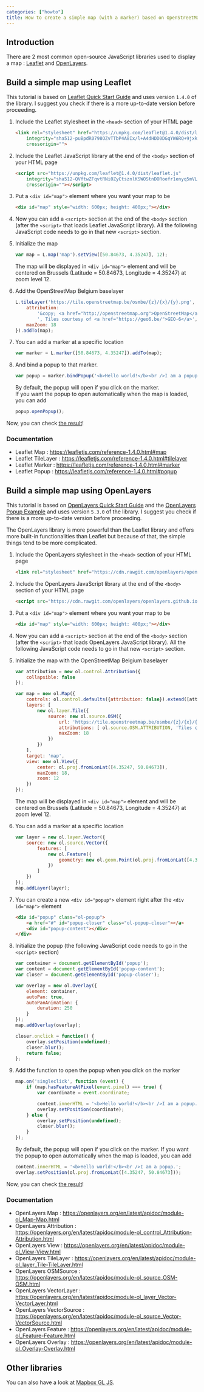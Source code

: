 ```yaml
---
categories: ["howto"]
title: How to create a simple map (with a marker) based on OpenStreetMap
---
```


## Introduction

There are 2 most common open-source JavaScript libraries used to display a map : [Leaflet](https://leafletjs.com/) and [OpenLayers](https://openlayers.org/).

## Build a simple map using Leaflet

This tutorial is based on [Leaflet Quick Start Guide](https://leafletjs.com/examples/quick-start/) and uses version `1.4.0` of the library. I suggest you check if there is a more up-to-date version before proceeding.

1. Include the Leaflet stylesheet in the `<head>` section of your HTML page

    ```html
    <link rel="stylesheet" href="https://unpkg.com/leaflet@1.4.0/dist/leaflet.css"
        integrity="sha512-puBpdR0798OZvTTbP4A8Ix/l+A4dHDD0DGqYW6RQ+9jxkRFclaxxQb/SJAWZfWAkuyeQUytO7+7N4QKrDh+drA=="
        crossorigin="">
    ```

1. Include the Leaflet JavaScript library at the end of the `<body>` section of your HTML page

    ```html
    <script src="https://unpkg.com/leaflet@1.4.0/dist/leaflet.js"
        integrity="sha512-QVftwZFqvtRNi0ZyCtsznlKSWOStnDORoefr1enyq5mVL4tmKB3S/EnC3rRJcxCPavG10IcrVGSmPh6Qw5lwrg=="
        crossorigin=""></script>
    ```

1. Put a `<div id="map">` element where you want your map to be

    ```html
    <div id="map" style="width: 600px; height: 400px;"></div>
    ```

1. Now you can add a `<script>` section at the end of the `<body>` section (after the `<script>` that loads Leaflet JavaScript library). All the following JavaScript code needs to go in that new `<script>` section.

1. Initialize the map

    ```js
    var map = L.map('map').setView([50.84673, 4.35247], 12);
    ```

    The map will be displayed in `<div id="map">` element and will be centered on Brussels (Latitude = 50.84673, Longitude = 4.35247) at zoom level 12.

1. Add the OpenStreetMap Belgium baselayer

    ```js
    L.tileLayer('https://tile.openstreetmap.be/osmbe/{z}/{x}/{y}.png', {
        attribution:
            '&copy; <a href="http://openstreetmap.org">OpenStreetMap</a> contributors' +
            ', Tiles courtesy of <a href="https://geo6.be/">GEO-6</a>',
        maxZoom: 18
    }).addTo(map);
    ```

1. You can add a marker at a specific location

    ```js
    var marker = L.marker([50.84673, 4.35247]).addTo(map);
    ```

1. And bind a popup to that marker.

    ```js
    var popup = marker.bindPopup('<b>Hello world!</b><br />I am a popup.');
    ```

    By default, the popup will open if you click on the marker.  
    If you want the popup to open automatically when the map is loaded, you can add

    ```js
    popup.openPopup();
    ```

Now, you can check [the result](/leaflet-demo.html)!

### Documentation

- Leaflet Map : <https://leafletjs.com/reference-1.4.0.html#map>
- Leaflet TileLayer : <https://leafletjs.com/reference-1.4.0.html#tilelayer>
- Leaflet Marker : <https://leafletjs.com/reference-1.4.0.html#marker>
- Leaflet Popup : <https://leafletjs.com/reference-1.4.0.html#popup>

## Build a simple map using OpenLayers

This tutorial is based on [OpenLayers Quick Start Guide](https://openlayers.org/en/latest/doc/quickstart.html) and the [OpenLayers Popup Example](https://openlayers.org/en/latest/examples/popup.html) and uses version `5.3.0` of the library. I suggest you check if there is a more up-to-date version before proceeding.

The OpenLayers library is more powerful than the Leaflet library and offers more built-in functionalities than Leaflet but because of that, the simple things tend to be more complicated.

1. Include the OpenLayers stylesheet in the `<head>` section of your HTML page

    ```html
    <link rel="stylesheet" href="https://cdn.rawgit.com/openlayers/openlayers.github.io/master/en/v5.3.0/css/ol.css" type="text/css">
    ```

1. Include the OpenLayers JavaScript library at the end of the `<body>` section of your HTML page

    ```html
    <script src="https://cdn.rawgit.com/openlayers/openlayers.github.io/master/en/v5.3.0/build/ol.js"></script>
    ```

1. Put a `<div id="map">` element where you want your map to be

    ```html
    <div id="map" style="width: 600px; height: 400px;"></div>
    ```

1. Now you can add a `<script>` section at the end of the `<body>` section (after the `<script>` that loads OpenLayers JavaScript library). All the following JavaScript code needs to go in that new `<script>` section.

1. Initialize the map with the OpenStreetMap Belgium baselayer

    ```js
    var attribution = new ol.control.Attribution({
        collapsible: false
    });

    var map = new ol.Map({
        controls: ol.control.defaults({attribution: false}).extend([attribution]),
        layers: [
            new ol.layer.Tile({
                source: new ol.source.OSM({
                    url: 'https://tile.openstreetmap.be/osmbe/{z}/{x}/{y}.png',
                    attributions: [ ol.source.OSM.ATTRIBUTION, 'Tiles courtesy of <a href="https://geo6.be/">GEO-6</a>' ],
                    maxZoom: 18
                })
            })
        ],
        target: 'map',
        view: new ol.View({
            center: ol.proj.fromLonLat([4.35247, 50.84673]),
            maxZoom: 18,
            zoom: 12
        })
    });
    ```

    The map will be displayed in `<div id="map">` element and will be centered on Brussels (Latitude = 50.84673, Longitude = 4.35247) at zoom level 12.

1. You can add a marker at a specific location

    ```js
    var layer = new ol.layer.Vector({
        source: new ol.source.Vector({
            features: [
                new ol.Feature({
                    geometry: new ol.geom.Point(ol.proj.fromLonLat([4.35247, 50.84673]))
                })
            ]
        })
    });
    map.addLayer(layer);
    ```

1. You can create a new `<div id="popup">` element right after the `<div id="map">` element

    ```html
    <div id="popup" class="ol-popup">
        <a href="#" id="popup-closer" class="ol-popup-closer"></a>
        <div id="popup-content"></div>
    </div>
    ```

1. Initialize the popup (the following JavaScript code needs to go in the `<script>` section)

    ```js
    var container = document.getElementById('popup');
    var content = document.getElementById('popup-content');
    var closer = document.getElementById('popup-closer');

    var overlay = new ol.Overlay({
        element: container,
        autoPan: true,
        autoPanAnimation: {
            duration: 250
        }
    });
    map.addOverlay(overlay);

    closer.onclick = function() {
        overlay.setPosition(undefined);
        closer.blur();
        return false;
    };
    ```

1. Add the function to open the popup when you click on the marker

    ```js
    map.on('singleclick', function (event) {
        if (map.hasFeatureAtPixel(event.pixel) === true) {
            var coordinate = event.coordinate;

            content.innerHTML = '<b>Hello world!</b><br />I am a popup.';
            overlay.setPosition(coordinate);
        } else {
            overlay.setPosition(undefined);
            closer.blur();
        }
    });
    ```

    By default, the popup will open if you click on the marker.
    If you want the popup to open automatically when the map is loaded, you can add

    ```js
    content.innerHTML = '<b>Hello world!</b><br />I am a popup.';
    overlay.setPosition(ol.proj.fromLonLat([4.35247, 50.84673]));
    ```

Now, you can check [the result](/openlayers-demo.html)!

### Documentation

- OpenLayers Map : <https://openlayers.org/en/latest/apidoc/module-ol_Map-Map.html>
- OpenLayers Attribution : <https://openlayers.org/en/latest/apidoc/module-ol_control_Attribution-Attribution.html>
- OpenLayers View : <https://openlayers.org/en/latest/apidoc/module-ol_View-View.html>
- OpenLayers TileLayer : <https://openlayers.org/en/latest/apidoc/module-ol_layer_Tile-TileLayer.html>
- OpenLayers OSMSource : <https://openlayers.org/en/latest/apidoc/module-ol_source_OSM-OSM.html>
- OpenLayers VectorLayer : <https://openlayers.org/en/latest/apidoc/module-ol_layer_Vector-VectorLayer.html>
- OpenLayers VectorSource : <https://openlayers.org/en/latest/apidoc/module-ol_source_Vector-VectorSource.html>
- OpenLayers Feature : <https://openlayers.org/en/latest/apidoc/module-ol_Feature-Feature.html>
- OpenLayers Overlay : <https://openlayers.org/en/latest/apidoc/module-ol_Overlay-Overlay.html>

## Other libraries

You can also have a look at [Mapbox GL JS](https://docs.mapbox.com/mapbox-gl-js/examples/).
